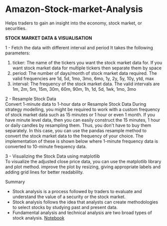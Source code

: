 # Amazon-Stock-market-Analysis
Helps traders to gain an insight into the economy, stock market, or securities. 

**STOCK MARKET DATA & VISUALISATION**<br>

1 - Fetch the data with different interval and period
It takes the following parameters:
1. ticker: The name of the tickers you want the stock market data for. If you want
stock market data for multiple tickers then separate them by space
2. period: The number of days/month of stock market data required. The valid
frequencies are 1d, 5d, 1mo, 3mo, 6mo, 1y, 2y, 5y, 10y, ytd, max
3. interval: The frequency of the stock market data. The valid intervals are 1m, 2m,
5m, 15m, 30m, 60m, 90m, 1h, 1d, 5d, 1wk, 1mo, 3mo

2 - Resample Stock Data<br>
Convert 1-minute data to 1-hour data or Resample Stock Data 
During strategy modelling, you might be required to work with a custom frequency of
stock market data such as 15 minutes or 1 hour or even 1 month.
If you have minute level data, then you can easily construct the 15 minutes, 1 hour or
daily candles by resampling them. Thus, you don't have to buy them separately.
In this case, you can use the pandas resample method to convert the stock market
data to the frequency of your choice. The implementation of these is shown below
where 1-minute frequency data is converted to 10-minute frequency data.

3 - Visualizing the Stock Data using matplotlib<br>
To visualize the adjusted close price data, you can use the matplotlib library and
plot method.
improve the plot by resizing, giving appropriate labels and adding grid lines for
better readability.

Summary<br>
- Stock analysis is a process followed by traders to evaluate and understand the value of a security or the stock market.
- Stock analysis follows the idea that analysts can create methodologies to select stocks by studying past and present data.
- Fundamental analysis and technical analysis are two broad types of stock analysis.
[Notebook]()
